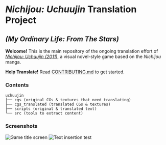 # *Nichijou: Uchuujin* Translation Project

## *(My Ordinary Life: From The Stars)* 
**Welcome!** This is the main repository of the ongoing translation effort of
[*Nichijou: Uchuujin (2011)*](http://www.vridge.co.jp/consumer/nichijo-ch/), a visual novel-style game based on the *Nichijou* manga.

**Help Translate!** Read [CONTRIBUTING.md](https://github.com/noneucat/uchuujin/blob/master/CONTRIBUTING.md) to get started.

### Contents
```
uchuujin
├── cgs (original CGs & textures that need translating)
├── cgs_translated (translated CGs & textures) 
├── scripts (original & translated text)
└── src (tools to extract content)
```

### Screenshots
![Game title screen](https://i.imgur.com/iluupLB.png)
![Text insertion test](https://i.imgur.com/qeiqfZK.png)
